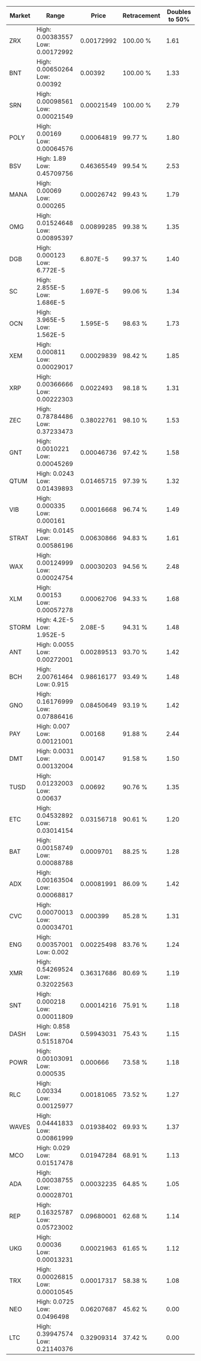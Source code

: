 | Market | Range | Price| Retracement | Doubles to 50% |
| --- | --- | --- | --- | --- |
| ZRX | High: 0.00383557<br />Low: 0.00172992 | 0.00172992 | 100.00 % | 1.61 |
| BNT | High: 0.00650264<br />Low: 0.00392 | 0.00392 | 100.00 % | 1.33 |
| SRN | High: 0.00098561<br />Low: 0.00021549 | 0.00021549 | 100.00 % | 2.79 |
| POLY | High: 0.00169<br />Low: 0.00064576 | 0.00064819 | 99.77 % | 1.80 |
| BSV | High: 1.89<br />Low: 0.45709756 | 0.46365549 | 99.54 % | 2.53 |
| MANA | High: 0.00069<br />Low: 0.000265 | 0.00026742 | 99.43 % | 1.79 |
| OMG | High: 0.01524648<br />Low: 0.00895397 | 0.00899285 | 99.38 % | 1.35 |
| DGB | High: 0.000123<br />Low: 6.772E-5 | 6.807E-5 | 99.37 % | 1.40 |
| SC | High: 2.855E-5<br />Low: 1.686E-5 | 1.697E-5 | 99.06 % | 1.34 |
| OCN | High: 3.965E-5<br />Low: 1.562E-5 | 1.595E-5 | 98.63 % | 1.73 |
| XEM | High: 0.000811<br />Low: 0.00029017 | 0.00029839 | 98.42 % | 1.85 |
| XRP | High: 0.00366666<br />Low: 0.00222303 | 0.0022493 | 98.18 % | 1.31 |
| ZEC | High: 0.78784486<br />Low: 0.37233473 | 0.38022761 | 98.10 % | 1.53 |
| GNT | High: 0.0010221<br />Low: 0.00045269 | 0.00046736 | 97.42 % | 1.58 |
| QTUM | High: 0.0243<br />Low: 0.01439893 | 0.01465715 | 97.39 % | 1.32 |
| VIB | High: 0.000335<br />Low: 0.000161 | 0.00016668 | 96.74 % | 1.49 |
| STRAT | High: 0.0145<br />Low: 0.00586196 | 0.00630866 | 94.83 % | 1.61 |
| WAX | High: 0.00124999<br />Low: 0.00024754 | 0.00030203 | 94.56 % | 2.48 |
| XLM | High: 0.00153<br />Low: 0.00057278 | 0.00062706 | 94.33 % | 1.68 |
| STORM | High: 4.2E-5<br />Low: 1.952E-5 | 2.08E-5 | 94.31 % | 1.48 |
| ANT | High: 0.0055<br />Low: 0.00272001 | 0.00289513 | 93.70 % | 1.42 |
| BCH | High: 2.00761464<br />Low: 0.915 | 0.98616177 | 93.49 % | 1.48 |
| GNO | High: 0.16176999<br />Low: 0.07886416 | 0.08450649 | 93.19 % | 1.42 |
| PAY | High: 0.007<br />Low: 0.00121001 | 0.00168 | 91.88 % | 2.44 |
| DMT | High: 0.0031<br />Low: 0.00132004 | 0.00147 | 91.58 % | 1.50 |
| TUSD | High: 0.01232003<br />Low: 0.00637 | 0.00692 | 90.76 % | 1.35 |
| ETC | High: 0.04532892<br />Low: 0.03014154 | 0.03156718 | 90.61 % | 1.20 |
| BAT | High: 0.00158749<br />Low: 0.00088788 | 0.0009701 | 88.25 % | 1.28 |
| ADX | High: 0.00163504<br />Low: 0.00068817 | 0.00081991 | 86.09 % | 1.42 |
| CVC | High: 0.00070013<br />Low: 0.00034701 | 0.000399 | 85.28 % | 1.31 |
| ENG | High: 0.00357001<br />Low: 0.002 | 0.00225498 | 83.76 % | 1.24 |
| XMR | High: 0.54269524<br />Low: 0.32022563 | 0.36317686 | 80.69 % | 1.19 |
| SNT | High: 0.000218<br />Low: 0.00011809 | 0.00014216 | 75.91 % | 1.18 |
| DASH | High: 0.858<br />Low: 0.51518704 | 0.59943031 | 75.43 % | 1.15 |
| POWR | High: 0.00103091<br />Low: 0.000535 | 0.000666 | 73.58 % | 1.18 |
| RLC | High: 0.00334<br />Low: 0.00125977 | 0.00181065 | 73.52 % | 1.27 |
| WAVES | High: 0.04441833<br />Low: 0.00861999 | 0.01938402 | 69.93 % | 1.37 |
| MCO | High: 0.029<br />Low: 0.01517478 | 0.01947284 | 68.91 % | 1.13 |
| ADA | High: 0.00038755<br />Low: 0.00028701 | 0.00032235 | 64.85 % | 1.05 |
| REP | High: 0.16325787<br />Low: 0.05723002 | 0.09680001 | 62.68 % | 1.14 |
| UKG | High: 0.00036<br />Low: 0.00013231 | 0.00021963 | 61.65 % | 1.12 |
| TRX | High: 0.00026815<br />Low: 0.00010545 | 0.00017317 | 58.38 % | 1.08 |
| NEO | High: 0.0725<br />Low: 0.0496498 | 0.06207687 | 45.62 % | 0.00 |
| LTC | High: 0.39947574<br />Low: 0.21140376 | 0.32909314 | 37.42 % | 0.00 |
